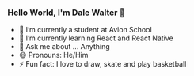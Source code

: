 ### Hello World, I'm Dale Walter 👋

- 🔭 I’m currently a student at Avion School
- 🌱 I’m currently learning React and React Native
- 💬 Ask me about ... Anything
- 😄 Pronouns: He/Him
- ⚡ Fun fact: I love to draw, skate and play basketball
